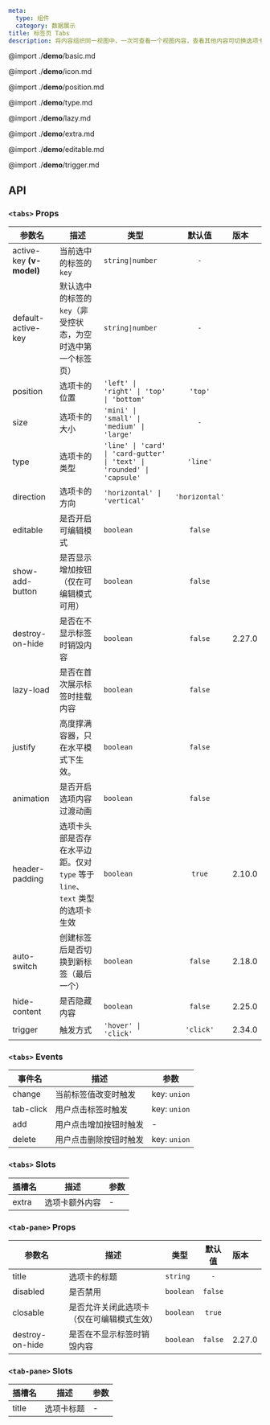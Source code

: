 ```yaml
meta:
  type: 组件
  category: 数据展示
title: 标签页 Tabs
description: 将内容组织同一视图中，一次可查看一个视图内容，查看其他内容可切换选项卡查看。
```

@import ./__demo__/basic.md

@import ./__demo__/icon.md

@import ./__demo__/position.md

@import ./__demo__/type.md

@import ./__demo__/lazy.md

@import ./__demo__/extra.md

@import ./__demo__/editable.md

@import ./__demo__/trigger.md

## API


### `<tabs>` Props

|参数名|描述|类型|默认值|版本|
|---|---|---|:---:|:---|
|active-key **(v-model)**|当前选中的标签的 `key`|`string\|number`|`-`||
|default-active-key|默认选中的标签的`key`（非受控状态，为空时选中第一个标签页）|`string\|number`|`-`||
|position|选项卡的位置|`'left' \| 'right' \| 'top' \| 'bottom'`|`'top'`||
|size|选项卡的大小|`'mini' \| 'small' \| 'medium' \| 'large'`|`-`||
|type|选项卡的类型|`'line' \| 'card' \| 'card-gutter' \| 'text' \| 'rounded' \| 'capsule'`|`'line'`||
|direction|选项卡的方向|`'horizontal' \| 'vertical'`|`'horizontal'`||
|editable|是否开启可编辑模式|`boolean`|`false`||
|show-add-button|是否显示增加按钮（仅在可编辑模式可用）|`boolean`|`false`||
|destroy-on-hide|是否在不显示标签时销毁内容|`boolean`|`false`|2.27.0|
|lazy-load|是否在首次展示标签时挂载内容|`boolean`|`false`||
|justify|高度撑满容器，只在水平模式下生效。|`boolean`|`false`||
|animation|是否开启选项内容过渡动画|`boolean`|`false`||
|header-padding|选项卡头部是否存在水平边距。仅对 `type` 等于 `line`、`text` 类型的选项卡生效|`boolean`|`true`|2.10.0|
|auto-switch|创建标签后是否切换到新标签（最后一个）|`boolean`|`false`|2.18.0|
|hide-content|是否隐藏内容|`boolean`|`false`|2.25.0|
|trigger|触发方式|`'hover' \| 'click'`|`'click'`|2.34.0|
### `<tabs>` Events

|事件名|描述|参数|
|---|---|---|
|change|当前标签值改变时触发|key: `union`|
|tab-click|用户点击标签时触发|key: `union`|
|add|用户点击增加按钮时触发|-|
|delete|用户点击删除按钮时触发|key: `union`|
### `<tabs>` Slots

|插槽名|描述|参数|
|---|:---:|---|
|extra|选项卡额外内容|-|




### `<tab-pane>` Props

|参数名|描述|类型|默认值|版本|
|---|---|---|:---:|:---|
|title|选项卡的标题|`string`|`-`||
|disabled|是否禁用|`boolean`|`false`||
|closable|是否允许关闭此选项卡（仅在可编辑模式生效）|`boolean`|`true`||
|destroy-on-hide|是否在不显示标签时销毁内容|`boolean`|`false`|2.27.0|
### `<tab-pane>` Slots

|插槽名|描述|参数|
|---|:---:|---|
|title|选项卡标题|-|


